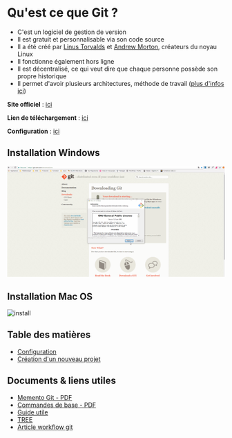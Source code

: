 # Qu'est ce que Git ?

- C'est un logiciel de gestion de version
- Il est gratuit et personnalisable via son code source
- Il a été créé par [Linus Torvalds](https://fr.wikipedia.org/wiki/Linus_Torvalds) et [Andrew Morton](https://fr.wikipedia.org/wiki/Andrew_Morton), créateurs du noyau Linux
- Il fonctionne également hors ligne
- Il est décentralisé, ce qui veut dire que chaque personne possède son propre historique
- Il permet d'avoir plusieurs architectures, méthode de travail ([plus d'infos ici](https://git-scm.com/about/distributed))



**Site officiel** : [ici](https://git-scm.com/)

**Lien de téléchargement** : [ici](https://git-scm.com/downloads)

**Configuration** : [ici](https://git-scm.com/book/fr/v1/Personnalisation-de-Git-Configuration-de-Git)


## Installation Windows

![install](video/install-windows.gif)


## Installation Mac OS

![install](video/install-macos.gif)



## Table des matières

- [Configuration](configuration.md)
- [Création d'un nouveau projet](projet.md)



## Documents & liens utiles


- [Memento Git - PDF](file/memento-git.pdf)
- [Commandes de base - PDF](file/github-git-cheat-sheet.pdf)
- [Guide utile](http://rogerdudler.github.io/git-guide/index.fr.html)
- [TREE](https://superuser.com/questions/531592/how-do-i-add-the-tree-command-to-git-bash-on-windows)
- [Article workflow git](https://stackoverflow.com/questions/3689838/whats-the-difference-between-head-working-tree-and-index-in-git)





